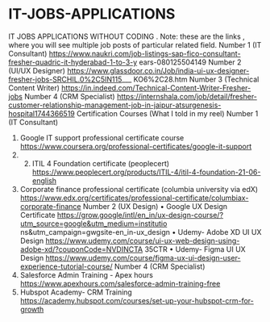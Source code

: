 # IT-JOBS-APPLICATIONS
IT JOBS APPLICATIONS
WITHOUT CODING .
Note: these are the links , where you will see multiple job posts of particular related field.
Number 1 (IT Consultant)
https://www.naukri.com/job-listings-sap-fico-consultant-fresher-quadric-it-hyderabad-1-to-3-y
ears-080125504149
Number 2 (UI/UX Designer)
https://www.glassdoor.co.in/Job/india-ui-ux-designer-fresher-jobs-SRCHIL.0%2C5IN115___
KO6%2C28.htm
Number 3 (Technical Content Writer)
https://in.indeed.com/Technical-Content-Writer-Fresher-jobs
Number 4 (CRM Specialist)
https://internshala.com/job/detail/fresher-customer-relationship-management-job-in-jaipur-atsurgenesis-hospital1744366519
Certification Courses (What I told in my reel)
Number 1 (IT Consultant)
1. Google IT support professional certificate course
https://www.coursera.org/professional-certificates/google-it-support
2. 2. ITIL 4 Foundation certificate (peoplecert)
https://www.peoplecert.org/products/ITIL-4/itil-4-foundation-21-06-english
3. Corporate finance professional certificate (columbia university via edX)
https://www.edx.org/certificates/professional-certificate/columbiax-corporate-finance
Number 2 (UX Design)
• Google UX Design Certificate
https://grow.google/intl/en_in/ux-design-course/?utm_source=google&utm_medium=institutio
ns&utm_campaign=gwgsite-en_in-ux_design
• Udemy- Adobe XD UI UX Design
https://www.udemy.com/course/ui-ux-web-design-using-adobe-xd/?couponCode=NVDINCTA
35CTR
• Udemy- Figma UI UX Design
https://www.udemy.com/course/figma-ux-ui-design-user-experience-tutorial-course/
Number 4 (CRM Specialist)
1. Salesforce Admin Training - Apex hours
https://www.apexhours.com/salesforce-admin-training-free
2. Hubspot Academy- CRM Training
https://academy.hubspot.com/courses/set-up-your-hubspot-crm-for-growth
